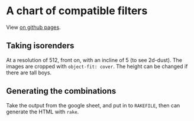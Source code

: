 # A chart of compatible filters

View [on github pages](https://scockram.github.io/ssindependantfilters/).

## Taking isorenders

At a resolution of 512, front on, with an incline of 5 (to see 2d-dust). The images are cropped with
`object-fit: cover`. The height can be changed if there are tall boys.

## Generating the combinations

Take the output from the google sheet, and put in to `RAKEFILE`, then can generate the HTML with
`rake`.
